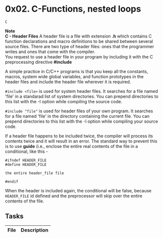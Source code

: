 # 0x02. C-Functions, nested loops
``C``

**Note**  
**C - Header Files**
A header file is a file with extension **.h** which contains C function declarations and macro definitions to be shared between several source files. There are two type of header files: ones that the programmer writes and ones that come with the compiler.  
You request to use a header file in your program by including it with the C preprocessing directive **#include**

A simple practice in C/C++ programs is that you keep all the constants, macros, system wide global variables, and function prototypes in the header files and include the header file wherever it is required.

``#include <file>`` is used for system header files. It searches for a file named 'file' in a standarad list of system directories. You can prepend directories to this list with the -I option while compiling the source code.

``#include "file"`` is used for header files of your own program. It searches for a file named 'file' in the directory containing the current file. You can prepend directories to this list with the -I option while compiling your source code.

If a header file happens to be included twice, the compiler will process its contents twice and it will result in an error. The standard way to prevent this is to use **guide** (i.e., enclose the entire real contents of the file in a conditional, like this -
```
#ifndef HEADER_FILE
#define HEADER_FILE

the entire header_file file

#endif
```
When the header is included again, the conditional will be false, because ``HEADER_FILE`` id defined and the preprocessor will skip over the entire contents of the file.


## Tasks
| File | Description |
|------|-------------|

